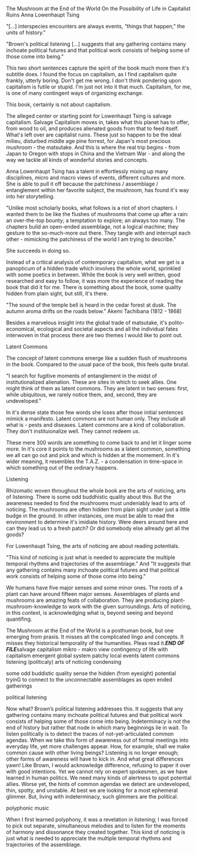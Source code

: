 The Mushroom at the End of the World
On the Possibility of Life in Capitalist Ruins
Anna Lowenhaupt Tsing


"[...] interspecies encounters are always events, “things that happen,” the units of history."

"Brown's political listening [...] suggests that any gathering contains many inchoate political futures and that political work consists of helping some of those come into being."

This two short sentences capture the spirit of the book much more then it's subtitle does. I found the focus on capitalism, as I find capitalism quite frankly, utterly boring. Don't get me wrong. I don't think pondering upon capitalism is futile or stupid. I'm just not into it that much. Capitalism, for me, is one of many contingent ways of organizing exchange.

This book, certainly is not about capitalism.

The alleged center or starting point for Lowenhaupt Tsing is salvage capitalism. Salvage Capitalism moves in, takes what this planet has to offer, from wood to oil, and produces alienated goods from that to feed itself. What's left over are capitalist ruins. These just so happen to be the ideal milieu, disturbed middle age pine forrest, for Japan's most precious mushroom - the matsutake. And this is where the real trip begins - from Japan to Oregon with stops in China and the Vietnam War - and along the way we tackle all kinds of wonderful stories and concepts.

Anna Lowenhaupt Tsing has a talent in effortlessly mixing up many disciplines, micro and macro views of events, different cultures and more. She is able to pull it off because the patchiness / assemblage / entanglement within her favorite subject, the mushroom, has found it's way into her storytelling. 

"Unlike most scholarly books, what follows is a riot of short chapters. I wanted them to be like the flushes of mushrooms that come up after a rain: an over-the-top bounty; a temptation to explore; an always too many. The chapters build an open-ended assemblage, not a logical machine; they gesture to the so-much-more out there. They tangle with and interrupt each other - mimicking the patchiness of the world I am trying to describe."

She succeeds in doing so.

Instead of a critical analysis of contemporary capitalism, what we get is a panopticum of a hidden trade which involves the whole world, sprinkled with some poetics in between. While the book is very well written, good researched and easy to follow, it was more the experience of reading the book that did it for me. There is something about the book, some quality hidden from plain sight, but still, it's there.

"The sound of the temple bell is heard in the cedar forest at dusk. The autumn aroma drifts on the roads below." Akemi Tachibana (1812 - 1868)

Besides a marvelous insight into the global trade of matsutake, it's polito-economical, ecological and societal aspects and all the individual fates interwoven in that process there are two themes I would like to point out.

Latent Commons

The concept of latent commons emerge like a sudden flush of mushrooms in the book. Compared to the usual pace of the book, this feels quite brutal. 

"I search for fugitive moments of entanglement in the midst of institutionalized alienation. These are sites in which to seek allies. One might think of them as latent commons. They are latent in two senses: first, while ubiquitous, we rarely notice them, and, second, they are undeveloped."

In it's dense state those few words she loses after those initial sentences mimick a manifesto. Latent commons are not human only. They include all what is - pests and diseases. Latent commons are a kind of collaboration. They don't instituionalize well. They cannot redeem us.

These mere 300 words are something to come back to and let it linger some more. In it's core it points to the mushrooms as a latent common, something we all can go out and pick and which is hidden at the momement. In it's wider meaning, it resembles the T.A.Z. - a condensation in time-space in which something out of the ordinary happens.

Listening

Rhizomatic woven throughout the whole book are the arts of noticing, arts of listening. There is some odd buddhistic quality about this. But the awareness needed to find the mushrooms must undeniably lead to arts of noticing. The mushrooms are often hidden from plain sight under just a little budge in the ground. In other instances, one must be able to read the environment to determine it's imidiate history. Were deers around here and can they lead us to a fresh patch? Or did somebody else allready get all the goods?

For Lowenhaupt Tsing, the arts of noticing are about reading potentials.

"This kind of noticing is just what is needed to appreciate the multiple temporal rhythms and trajectories of the assemblage." And "It suggests that any gathering contains many inchoate political futures and that political work consists of helping some of those come into being."

We humans have five major senses and some minor ones. The roots of a plant can have around fifteen major senses. Assemblages of plants and mushrooms are amazing feats of collaboration. They are producing plant-mushroom-knowledge to work with the given surroundings. Arts of noticing, in this context, is acknowledging what is, beyond seeing and beyond quantifing.

The Mushroom at the End of the World is a posthuman book, but one emerging from praxis. It misses all the complicated lingo and concepts. It misses they historical temporality of the humanities. Pleas read it.***END OF FILE***salvage capitalism
mikro - makro view
contingency of life with capitalism
emergent global system
patchy local events
latent commons
listening (politicaly)
arts of noticing
condensing

some odd buddistic quality
sense the hidden (from eyesight) potential
tryinG to connect to the unconnectable
assemblages as open ended gatherings

political listening

Now what? Brown’s political listening addresses this. It suggests that any gathering contains many inchoate political futures and that political work consists of helping some of those come into being. Indeterminacy is not the end of history but rather that node in which many beginnings lie in wait. To listen politically is to detect the traces of not-yet-articulated common agendas. When we take this form of awareness out of formal meetings into everyday life, yet more challenges appear. How, for example, shall we make common cause with other living beings? Listening is no longer enough; other forms of awareness will have to kick in. And what great differences yawn! Like Brown, I would acknowledge difference, refusing to paper it over with good intentions. Yet we cannot rely on expert spokesmen, as we have learned in human politics. We need many kinds of alertness to spot potential allies. Worse yet, the hints of common agendas we detect are undeveloped, thin, spotty, and unstable. At best we are looking for a most ephemeral glimmer. But, living with indeterminacy, such glimmers are the political.

polyphonic music

When I first learned polyphony, it was a revelation in listening; I was forced to pick out separate, simultaneous melodies and to listen for the moments of harmony and dissonance they created together. This kind of noticing is just what is needed to appreciate the multiple temporal rhythms and trajectories of the assemblage.
